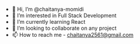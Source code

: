 - 👋 Hi, I’m @chaitanya-momidi
- 👀 I’m interested in Full Stack Development
- 🌱 I’m currently learning React
- 💞️ I’m looking to collaborate on any project
- 📫 How to reach me - chaitanya2561@gmail.com

<!---
chaitanya-momidi/chaitanya-momidi is a ✨ special ✨ repository because its `README.md` (this file) appears on your GitHub profile.
You can click the Preview link to take a look at your changes.
--->
